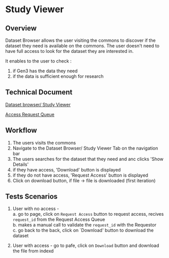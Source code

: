 # Study Viewer

## Overview
Dataset Browser allows the user visiting the commons to discover if the dataset they need is available on the commons. The user doesn't need to have full access to look for the dataset they are interested in.

It enables to the user to check :
1. if Gen3 has the data they need
2. if the data is sufficient enough for research 

## Technical Document
[Dataset browser/ Study Viewer](https://docs.google.com/document/d/1BLbLX4GEViJfcWFNDNN723KmC2XMHH-SWFMM_cPg6wk/)

[Access Request Queue](https://docs.google.com/document/d/1h5ZLYXb_wi2a2H3sfXrRcY41KQ0SjQF3DBtdpt2oLxE/)

## Workflow

1. The users visits the commons 
2. Navigate to the Dataset Browser/ Study Viewer Tab on the navigation bar
3. The users searches for the dataset that they need and anc clicks 'Show Details'
4. if they have access, 'Download' button is displayed
5. if they do not have access, 'Request Access' button is displayed
6. Click on download button, if file -> file is downloaded (first iteration)

## Tests Scenarios

1. User with no access - <br>
a. go to page, click on `Request Access` button to request access, recives `request_id` from the Request Access Queue <br>
b. makes a manual call to validate the `request_id` with the Requestor <br>
c. go back to the back, click on `Download' button to download the dataset <br>

2. User with access - go to pafe, click on `Download` button and download the file from indexd
 
